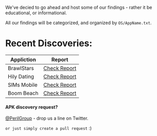 We've decied to go ahead and host some of our findings - rather it be educational, or informational. 

All our findings will be categorized, and organized by ```OS/AppName.txt```.

# Recent Discoveries:
| Appliction | Report |
| ------ | ------ |
| BrawlStars | [Check Report](https://gist.github.com/PerilGroup/ef333c3452d975801de46ff4e2b4179c) |
| Hily Dating | [Check Report](https://gist.github.com/PerilGroup/43141e7dae5d5c931ff31b3fae464a8b) |
| SIMs Mobile | [Check Report](https://gist.github.com/PerilGroup/ffe4afbbb7ed711895fe86d5110242de) |
| Boom Beach | [Check Report](https://gist.github.com/PerilGroup/f8ac739eb98548ff704d1559d1794e9d) |


#### APK discovery request?
[@PerilGroup](https://twitter.com/perilgroup) - drop us a line on Twitter.

```or just simply create a pull request``` :)

